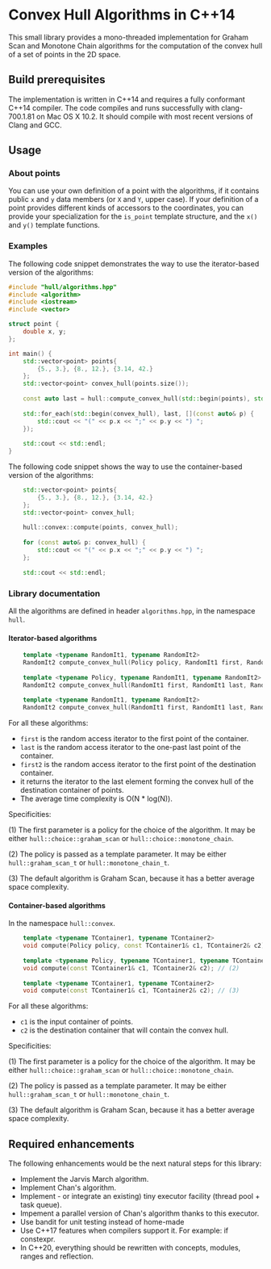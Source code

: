 <h1>Convex Hull Algorithms in C++14</h1>

This small library provides a mono-threaded implementation for Graham Scan and Monotone Chain algorithms for the computation of the convex hull of a set of points in the 2D space.

<h2>Build prerequisites</h2>

The implementation is written in C++14 and requires a fully conformant C++14 compiler. The code compiles and runs successfully with clang-700.1.81 on Mac OS X 10.2. It should compile with most recent versions of Clang and GCC.

<h2>Usage</h2>

<h3>About points</h3>

You can use your own definition of a point with the algorithms, if it contains public <code>x</code> and <code>y</code> data members (or <code>X</code> and <code>Y</code>, upper case). If your definition of a point provides different kinds of accessors to the coordinates, you can provide your specialization for the <code>is_point</code> template structure, and the <code>x()</code> and <code>y()</code> template functions.

<h3>Examples</h3>

The following code snippet demonstrates the way to use the iterator-based version of the algorithms:

```cpp
#include "hull/algorithms.hpp"
#include <algorithm>
#include <iostream>
#include <vector>

struct point {
    double x, y;
};

int main() {
    std::vector<point> points{
        {5., 3.}, {8., 12.}, {3.14, 42.}
    };
    std::vector<point> convex_hull(points.size());
    
    const auto last = hull::compute_convex_hull(std::begin(points), std::end(points), std::begin(convex_hull));
    
    std::for_each(std::begin(convex_hull), last, [](const auto& p) {
        std::cout << "(" << p.x << ";" << p.y << ") ";
    });
    
    std::cout << std::endl;
}
```

The following code snippet shows the way to use the container-based version of the algorithms:

```cpp
    std::vector<point> points{
        {5., 3.}, {8., 12.}, {3.14, 42.}
    };
    std::vector<point> convex_hull;
    
    hull::convex::compute(points, convex_hull);
    
    for (const auto& p: convex_hull) {
        std::cout << "(" << p.x << ";" << p.y << ") ";
    };
    
    std::cout << std::endl;
```

<h3>Library documentation</h3>

All the algorithms are defined in header <code>algorithms.hpp</code>, in the namespace <code>hull</code>.

<h4>Iterator-based algorithms</h4>

```cpp
    template <typename RandomIt1, typename RandomIt2>
    RandomIt2 compute_convex_hull(Policy policy, RandomIt1 first, RandomIt1 last, RandomIt2 first2); // (1)
    
    template <typename Policy, typename RandomIt1, typename RandomIt2>
    RandomIt2 compute_convex_hull(RandomIt1 first, RandomIt1 last, RandomIt2 first2); // (2)
    
    template <typename RandomIt1, typename RandomIt2>
    RandomIt2 compute_convex_hull(RandomIt1 first, RandomIt1 last, RandomIt2 first2); // (3)
```

For all these algorithms:
<ul>
<li><code>first</code> is the random access iterator to the first point of the container.</li>
<li><code>last</code> is the random access iterator to the one-past last point of the container.</li>
<li><code>first2</code> is the random access iterator to the first point of the destination container.</li>
<li>it returns the iterator to the last element forming the convex hull of the destination container of points.</li>
<li>The average time complexity is O(N * log(N)).</li>
</ul>

Specificities:

(1) The first parameter is a policy for the choice of the algorithm. It may be either <code>hull::choice::graham_scan</code> or <code>hull::choice::monotone_chain</code>.

(2) The policy is passed as a template parameter. It may be either <code>hull::graham_scan_t</code> or <code>hull::monotone_chain_t</code>.

(3) The default algorithm is Graham Scan, because it has a better average space complexity.

<h4>Container-based algorithms</h4>

In the namespace <code>hull::convex</code>.

```cpp
    template <typename TContainer1, typename TContainer2>
    void compute(Policy policy, const TContainer1& c1, TContainer2& c2); // (1)
    
    template <typename Policy, typename TContainer1, typename TContainer2>
    void compute(const TContainer1& c1, TContainer2& c2); // (2)
    
    template <typename TContainer1, typename TContainer2>
    void compute(const TContainer1& c1, TContainer2& c2); // (3)
```

For all these algorithms:
<ul>
<li><code>c1</code> is the input container of points.</li>
<li><code>c2</code> is the destination container that will contain the convex hull.</li>
</ul>

Specificities:

(1) The first parameter is a policy for the choice of the algorithm. It may be either <code>hull::choice::graham_scan</code> or <code>hull::choice::monotone_chain</code>.

(2) The policy is passed as a template parameter. It may be either <code>hull::graham_scan_t</code> or <code>hull::monotone_chain_t</code>.

(3) The default algorithm is Graham Scan, because it has a better average space complexity.

<h2>Required enhancements</h2>

The following enhancements would be the next natural steps for this library:
<ul>
<li>Implement the Jarvis March algorithm.</li>
<li>Implement Chan's algorithm.</li>
<li>Implement - or integrate an existing) tiny executor facility (thread pool + task queue).</li>
<li>Impement a parallel version of Chan's algorithm thanks to this executor.</li>
<li>Use bandit for unit testing instead of home-made</li>
<li>Use C++17 features when compilers support it. For example: if constexpr.</li>
<li>In C++20, everything should be rewritten with concepts, modules, ranges and reflection.</li>
</ul>
